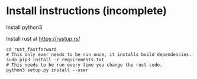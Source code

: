 # Install instructions (incomplete)

Install python3

Install rust at https://rustup.rs/

```
cd rust_fastforward
# This only ever needs to be run once, it installs build dependencies.
sudo pip3 install -r requirements.txt
# This needs to be run every time you change the rust code.
python3 setup.py install --user
```
